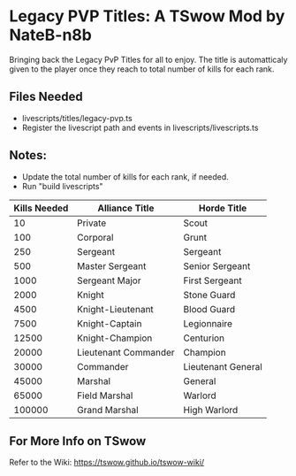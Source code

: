 # Legacy PVP Titles: A TSwow Mod by NateB-n8b
Bringing back the Legacy PvP Titles for all to enjoy. The title is automatticaly given to the player once they reach to total number of kills for each rank. 

## Files Needed
* livescripts/titles/legacy-pvp.ts
* Register the livescript path and events in livescripts/livescripts.ts

## Notes: 
* Update the total number of kills for each rank, if needed. 
* Run "build livescripts"

| Kills Needed | Alliance Title      | Horde Title         |
|--------------|---------------------|---------------------|
| 10           | Private             | Scout               |
| 100          | Corporal            | Grunt               |
| 250          | Sergeant            | Sergeant            |
| 500          | Master Sergeant     | Senior Sergeant     |
| 1000         | Sergeant Major      | First Sergeant      |
| 2000         | Knight              | Stone Guard         |
| 4500         | Knight-Lieutenant   | Blood Guard         |
| 7500         | Knight-Captain      | Legionnaire         |
| 12500        | Knight-Champion     | Centurion           |
| 20000        | Lieutenant Commander| Champion            |
| 30000        | Commander           | Lieutenant General  |
| 45000        | Marshal             | General             |
| 65000        | Field Marshal       | Warlord             |
| 100000       | Grand Marshal       | High Warlord        |

## For More Info on TSwow
Refer to the Wiki: https://tswow.github.io/tswow-wiki/
